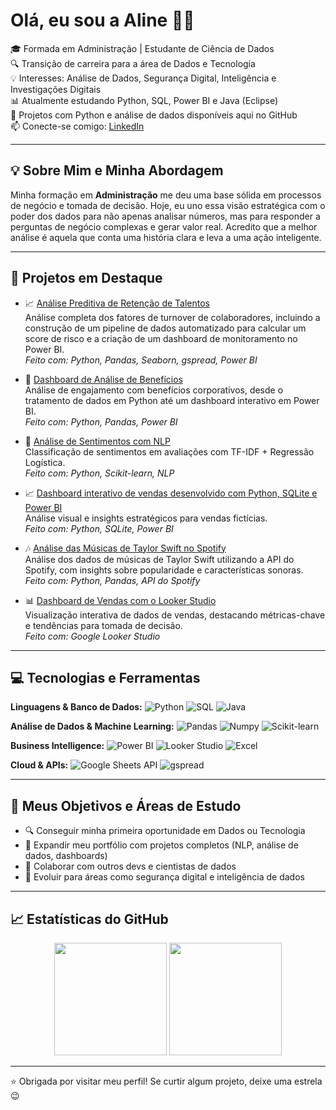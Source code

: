 # Olá, eu sou a Aline 👩‍💻

🎓 Formada em Administração | Estudante de Ciência de Dados  
🔍 Transição de carreira para a área de Dados e Tecnologia  
💡 Interesses: Análise de Dados, Segurança Digital, Inteligência e Investigações Digitais  
📊 Atualmente estudando Python, SQL, Power BI e Java (Eclipse)  
🐍 Projetos com Python e análise de dados disponíveis aqui no GitHub  
📫 Conecte-se comigo: [LinkedIn](https://www.linkedin.com/in/alinedapaz)

---

## 💡 Sobre Mim e Minha Abordagem

Minha formação em **Administração** me deu uma base sólida em processos de negócio e tomada de decisão. Hoje, eu uno essa visão estratégica com o poder dos dados para não apenas analisar números, mas para responder a perguntas de negócio complexas e gerar valor real. Acredito que a melhor análise é aquela que conta uma história clara e leva a uma ação inteligente.

---

## 🚀 Projetos em Destaque

- 📈 [Análise Preditiva de Retenção de Talentos](https://github.com/alinepax/analise-de-retencao-rh)  
  Análise completa dos fatores de turnover de colaboradores, incluindo a construção de um pipeline de dados automatizado para calcular um score de risco e a criação de um dashboard de      monitoramento no Power BI.  
  *Feito com: Python, Pandas, Seaborn, gspread, Power BI*

- 👥 [Dashboard de Análise de Benefícios](https://github.com/alinepax/dashboard-beneficios)  
  Análise de engajamento com benefícios corporativos, desde o tratamento de dados em Python até um dashboard interativo em Power BI.  
  *Feito com: Python, Pandas, Power BI*

- 🔎 [Análise de Sentimentos com NLP](https://github.com/alinepax/nlp-avaliacoes-clientes)  
  Classificação de sentimentos em avaliações com TF-IDF + Regressão Logística.  
  *Feito com: Python, Scikit-learn, NLP*

- 📈 [Dashboard interativo de vendas desenvolvido com Python, SQLite e Power BI](https://github.com/alinepax/dashboard-vendas)   
  Análise visual e insights estratégicos para vendas fictícias.  
  *Feito com: Python, SQLite, Power BI*

- 🎶 [Análise das Músicas de Taylor Swift no Spotify](https://github.com/alinepax/analise_spotify_taylorswift)  
  Análise dos dados de músicas de Taylor Swift utilizando a API do Spotify, com insights sobre popularidade e características sonoras.  
  *Feito com: Python, Pandas, API do Spotify*

- 📊 [Dashboard de Vendas com o Looker Studio](https://github.com/alinepax/dashboard_looker)  
  Visualização interativa de dados de vendas, destacando métricas-chave e tendências para tomada de decisão.  
  *Feito com: Google Looker Studio*
  
---

## 💻 Tecnologias e Ferramentas

**Linguagens & Banco de Dados:**
![Python](https://img.shields.io/badge/-Python-333?style=flat&logo=python) ![SQL](https://img.shields.io/badge/-SQL-4479A1?style=flat&logo=sql) ![Java](https://img.shields.io/badge/-Java-007396?style=flat&logo=java)

**Análise de Dados & Machine Learning:**
![Pandas](https://img.shields.io/badge/-Pandas-150458?style=flat&logo=pandas) ![Numpy](https://img.shields.io/badge/-Numpy-013243?style=flat&logo=numpy) ![Scikit-learn](https://img.shields.io/badge/-Scikit--learn-F7931E?style=flat&logo=scikit-learn)

**Business Intelligence:**
![Power BI](https://img.shields.io/badge/-Power%20BI-F2C811?style=flat&logo=power-bi) ![Looker Studio](https://img.shields.io/badge/-Looker%20Studio-4285F4?style=flat&logo=google&logoColor=white) ![Excel](https://img.shields.io/badge/-Excel-217346?style=flat&logo=microsoft-excel)

**Cloud & APIs:**
![Google Sheets API](https://img.shields.io/badge/-Google%20Sheets%20API-34A853?style=flat&logo=google-sheets) ![gspread](https://img.shields.io/badge/-gspread-E4405F?style=flat)


---

## 🚀 Meus Objetivos e Áreas de Estudo

- 🔍 Conseguir minha primeira oportunidade em Dados ou Tecnologia
- 📂 Expandir meu portfólio com projetos completos (NLP, análise de dados, dashboards)
- 🤝 Colaborar com outros devs e cientistas de dados
- 🚀 Evoluir para áreas como segurança digital e inteligência de dados

---

## 📈 Estatísticas do GitHub

<div align="center">
  <img height="180em" src="https://github-readme-stats.vercel.app/api?username=alinepax&show_icons=true&theme=radical" />
  <img height="180em" src="https://github-readme-stats.vercel.app/api/top-langs/?username=alinepax&layout=compact&theme=radical" />
</div>


---

⭐ Obrigada por visitar meu perfil! Se curtir algum projeto, deixe uma estrela 😉
